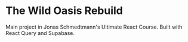 # The Wild Oasis Rebuild

Main project in Jonas Schmedtmann's Ultimate React Course. Built with React Query and Supabase.
